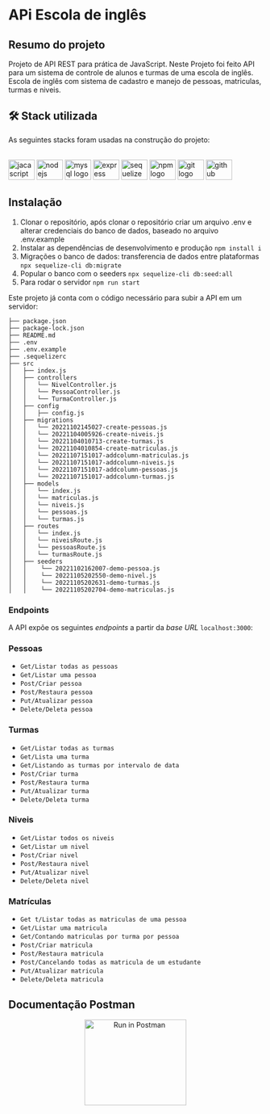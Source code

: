 # APi Escola de inglês

## Resumo do projeto

Projeto de API REST para prática de JavaScript.
Neste Projeto foi feito API para um sistema de controle de alunos e turmas de uma escola de inglês.
Escola de inglês com sistema de cadastro e manejo de pessoas, matriculas, turmas e niveis.


## 🛠 Stack utilizada
As seguintes stacks foram usadas na construção do projeto:
<br><br>

<div align="left">
  <img src="https://cdn.jsdelivr.net/gh/devicons/devicon/icons/javascript/javascript-original.svg" height="40" width="52" alt="jacascript logo" />                       
  <img src="https://cdn.jsdelivr.net/gh/devicons/devicon/icons/nodejs/nodejs-original.svg" height="40" width="52" alt="nodejs logo"  />
  <img src="https://cdn.jsdelivr.net/gh/devicons/devicon/icons/mysql/mysql-original.svg" height="40" width="52" alt="mysql logo"  />
  <img src="https://cdn.jsdelivr.net/gh/devicons/devicon/icons/express/express-original.svg" height="40" width="52" alt="express logo"/>
  <img src="https://cdn.jsdelivr.net/gh/devicons/devicon/icons/sequelize/sequelize-original.svg" height="40" width="52" alt="sequelize logo"  />
  <img src="https://cdn.jsdelivr.net/gh/devicons/devicon/icons/npm/npm-original-wordmark.svg" height="40" width="52" alt="npm logo" />
  <img src="https://cdn.jsdelivr.net/gh/devicons/devicon/icons/git/git-original.svg" height="40" width="52" alt="git logo"  />
  <img src="https://cdn.jsdelivr.net/gh/devicons/devicon/icons/github/github-original.svg" height="40" width="52" alt="github logo"  />
</div>

## Instalação
1. Clonar o repositório, após clonar o repositório criar um arquivo .env e alterar credenciais do banco de dados, baseado no arquivo .env.example
2. Instalar as dependências de desenvolvimento e produção `npm install i` 
3. Migrações o banco de dados: transferencia de dados entre plataformas `npx sequelize-cli db:migrate`
4. Popular o banco com o seeders `npx sequelize-cli db:seed:all`
5. Para rodar o servidor `npm run start`

Este projeto já conta com o código necessário para subir a API em um servidor:

```
├── package.json
├── package-lock.json
├── README.md
├── .env
├── .env.example
├── .sequelizerc
├── src
│   ├── index.js
│   ├── controllers
│   │   └── NivelController.js
│   │   └── PessoaController.js
│   │   └── TurmaController.js
│   ├── config
│   │   ├── config.js
│   ├── migrations
│   │   └── 20221102145027-create-pessoas.js
│   │   └── 20221104005926-create-niveis.js
│   │   └── 20221104010713-create-turmas.js
│   │   └── 20221104010854-create-matriculas.js
│   │   └── 20221107151017-addcolumn-matriculas.js 
│   │   └── 20221107151017-addcolumn-niveis.js
│   │   └── 20221107151017-addcolumn-pessoas.js
│   │   └── 20221107151017-addcolumn-turmas.js 
│   ├── models
│   │   └── index.js
│   │   └── matriculas.js
│   │   └── niveis.js
│   │   └── pessoas.js
│   │   └── turmas.js
│   ├── routes
│   │   └── index.js
│   │   └── niveisRoute.js
│   │   └── pessoasRoute.js
│   │   └── turmasRoute.js
│   ├── seeders
│   │    └── 20221102162007-demo-pessoa.js
│   │    └── 20221105202550-demo-nivel.js
│   │    └── 20221105202631-demo-turmas.js
│   │    └── 20221105202704-demo-matriculas.js
```
### Endpoints
A API expõe os seguintes *endpoints* a partir da *base URL* `localhost:3000`:
### Pessoas
* `Get/Listar todas as pessoas`
* `Get/Listar uma pessoa`
* `Post/Criar pessoa`
* `Post/Restaura pessoa`
* `Put/Atualizar pessoa`
* `Delete/Deleta pessoa`

### Turmas
* `Get/Listar todas as turmas`
* `Get/Lista uma turma`
* `Get/Listando as turmas por intervalo de data`
* `Post/Criar turma`
* `Post/Restaura turma`
* `Put/Atualizar turma`
* `Delete/Deleta turma`

### Niveis
* `Get/Listar todos os niveis`
* `Get/Listar um nivel`
* `Post/Criar nivel`
* `Post/Restaura nivel`
* `Put/Atualizar nivel`
* `Delete/Deleta nivel`

### Matrículas
* `Get t/Listar todas as matriculas de uma pessoa`
* `Get/Listar uma matricula`
* `Get/Contando matriculas por turma por pessoa`
* `Post/Criar matricula`
* `Post/Restaura matricula`
* `Post/Cancelando todas as matricula de um estudante`
* `Put/Atualizar matricula`
* `Delete/Deleta matricula`

## Documentação Postman
</p>
<p align="center">
<a href="https://documenter.getpostman.com/view/21643838/2s8YmF1STn" target="_blank"><img src="https://www.vectorlogo.zone/logos/getpostman/getpostman-ar21.svg"  height="170" width="202" alt="Run in Postman"></a>
</p>
